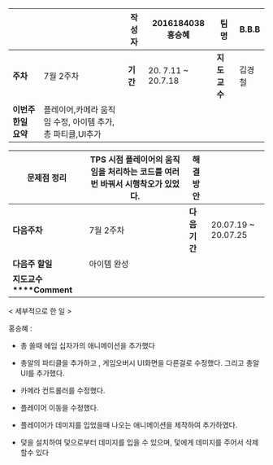 |                      |                                                            | 작성자   | 2016184038 홍승혜  | **팀명**     | B.B.B  |
| -------------------- | :--------------------------------------------------------- | -------- | ------------------ | ------------ | ------ |
| **주차**             | 7월 2주차                                                  | **기간** | 20. 7.11 ~ 20.7.18 | **지도교수** | 김경철 |
| **이번주 한일 요약** | 플레이어,카메라 움직임 수정, 아이템 추가, 총 파티클,UI추가 |          |                    |              |        |

| **문제점 정리**         | TPS 시점 플레이어의 움직임을 처리하는 코드를 여러번 바꿔서 시행착오가 있었다. | **해결방안** |                     |
| ----------------------- | ------------------------------------------------------------ | ------------ | ------------------- |
| **다음주차**            | 7월 2주차                                                    | **다음기간** | 20.07.19 ~ 20.07.25 |
| **다음주 할일**         | 아이템 완성                                                  |              |                     |
| **지도교수****Comment** |                                                              |              |                     |

< 세부적으로 한 일 >

홍승혜 :

- 총 쏠때 에임 십자가의 애니메이션을 추가했다
- 총알의 파티클을 추가하고 , 게임오버시 UI화면을 다른걸로 수정했다. 그리고 총알 UI를 추가했다.

- 카메라 컨트롤러를 수정했다.

- 플레이어 이동을 수정했다. 

- 플레이어가 데미지를 입었을때 나오는 애니메이션을 제작하여 추가하였다.

- 덫을 설치하여 덫으로부터 데미지를 입을 수 있으며, 덫에게 데미지를 주어서 삭제할수 있다

  

  

